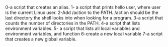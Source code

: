 0-a script that creates an alias.
1- a script that prints hello user, where user is the current Linux user.
2-Add /action to the PATH. /action should be the last directory the shell looks into when looking for a program.
3-a script that counts the number of directories in the PATH.
4-a script that lists environment variables.
5- a script that lists all local variables and environment variables, and function
6-create a new local variable
7-a script that creates a new global variable.
